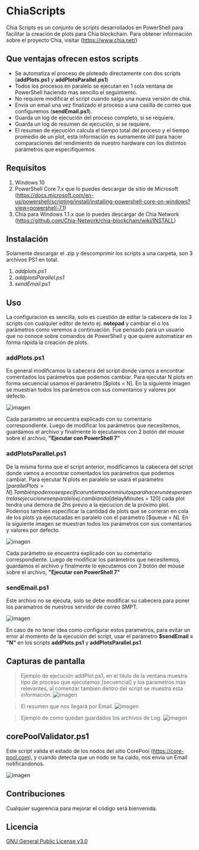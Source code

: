 # ChiaScripts
Chia Scripts es un conjunto de scripts desarrollados en PowerShell para facilitar la creación de plots para Chia blockchain.
   Para obtener información sobre el proyecto Chia, visitar (https://www.chia.net/)

## Que ventajas ofrecen estos scripts
* Se automatiza el proceso de ploteado directamente con dos scripts (**addPlots.ps1** y **addPlotsParallel.ps1**)
* Todos los procesos en paralelo se ejecutan en 1 sola ventana de PowerShell haciendo mas sencillo el seguimiento.
* No requiere modificar el script cuando salga una nueva versión de chia.
* Envia un email una vez finalizado el proceso a una casilla de correo que configuremos (**sendEmail.ps1**).
* Guarda un log de ejecución del proceso completo, si se requiere.
* Guarda un log de resumen de ejecución, si se requiere.
* El resumen de ejecución calcula el tiempo total del proceso y el tiempo promedio de un plot, esta información es sumamente útil para hacer comparaciones del rendimiento de nuestro hardware con los distintos parámetros que especifiquemos.

## Requisitos
1. Windows 10
2. PowerShell Core 7.x que lo puedes descargar de sitio de Microsoft (https://docs.microsoft.com/en-us/powershell/scripting/install/installing-powershell-core-on-windows?view=powershell-7.1)
3. Chia para Windows 1.1.x que lo puedes descargar de Chia Network (https://github.com/Chia-Network/chia-blockchain/wiki/INSTALL)

## Instalación
  Solamente descargar el .zip y descomprimir los scripts a una carpeta, son 3 archivos PS1 en total.
  1. _addplots.ps1_
  2. _addplotsParallel.ps1_
  3. _sendEmail.ps1_

## Uso
La configuracion es sencilla, solo es cuestión de editar la cabecera de los 3 scripts con cualquier editor de texto ej. **notepad** y cambiar el o los parámetros como veremos a continuación. Fue pensado para un usuario que no conoce sobre comandos de PowerShell y que quiere automatizar en forma rápida la creación de plots.

### **addPlots.ps1**
   
   En general modificamos la cabecera del script donde vamos a encontrar comentados los parámetros que podemos cambiar. Para ejecutar N plots en forma secuencial usamos el parámetro [$plots = N]. En la siguiente imagen se muestran todos los parámetros con sus comentarios y valores por defecto.
   
   ![imagen](https://user-images.githubusercontent.com/23438179/120945075-158d8d80-c70e-11eb-8322-033470ec1087.png)

   Cada parámetro se encuentra explicado con su comentario correspondiente.
   Luego de modificar los parámetros que necesitemos, guardamos el archivo y finalmente lo ejecutamos con 2 botón del mouse sobre el archivo, **"Ejecutar con PowerShell 7"**
   
   
### **addPlotsParallel.ps1**
   
   De la misma forma que el script anterior, modificamos la cabecera del script donde vamos a encontrar comentados los parámetros que podemos cambiar. Para ejecutar N plots en paralelo se usará el parámetro [$parallelPlots = N]. También podemos especificar un tiempo en minutos para hacer una espera entre las ejecuciones en paralelo ej. cambiando [$delayMinutes = 120] cada plot tendra una demora de 2hs previo a la ejecucion de la próximo plot. Podemos tambien especificar la cantidad de plots que se correran en cola de los plots ya ejectucadas en paralelo con el parámetro [$queue = N]. En la siguiente imagen se muestran todos los parámetros con sus comentarios y valores por defecto.
   
   ![imagen](https://user-images.githubusercontent.com/23438179/120945203-892f9a80-c70e-11eb-9a19-3246e4383f02.png)


   Cada parámetro se encuentra explicado con su comentario correspondiente.
   Luego de modificar los parámetros que necesitemos, guardamos el archivo y finalmente lo ejecutamos con 2 botón del mouse sobre el archivo, **"Ejecutar con PowerShell 7"**

### **sendEmail.ps1**
   
   Este archivo no se ejecuta, solo se debe modificar su cabecera para poner los paramatros de nuestros servidor de correo SMPT.

   ![imagen](https://user-images.githubusercontent.com/23438179/120945491-9600be00-c70f-11eb-8c0e-6dabf8c5a3ee.png)

   En caso de no tener idea como configurar estos parametros, para evitar un error al momento de la ejecución del script, usar el parámetro **$sendEmail = "N"** en los scripts **addPlots.ps1** y **addPlotsParallel.ps1**
   
## Capturas de pantalla
   > Ejemplo de ejecución addPlot.ps1, en el titulo de la ventana muestra tipo de proceso que ejecutamos [secuencial] y los parametros mas relevantes, al comenzar tambien dentro del script se muestra esta información.
   ![imagen](https://user-images.githubusercontent.com/23438179/120737155-f00d4380-c4c3-11eb-8570-6cef953f403f.png)

   > El resumen que nos llegará por Email.
   ![imagen](https://user-images.githubusercontent.com/23438179/120735336-d0285080-c4c0-11eb-9657-75b0c09b43e3.png)
   
   > Ejemplo de como quedan guardados los archivos de Log.
   ![imagen](https://user-images.githubusercontent.com/23438179/120737660-dcaea800-c4c4-11eb-935d-45ca504efff9.png)

## **corePoolValidator.ps1**

   Este script valida el estado de los nodos del sitio CorePool (https://core-pool.com), y cuando detecta que un nodo se ha caido, nos envia un Email notificandonos.
   
   ![imagen](https://user-images.githubusercontent.com/23438179/123550004-bab1e980-d741-11eb-96fc-fac7a6e11444.png)
      
## Contribuciones
Cualquier sugerencia para mejorar el código será bienvenida.

## Licencia
[GNU General Public License v3.0](https://choosealicense.com/licenses/gpl-3.0/)
